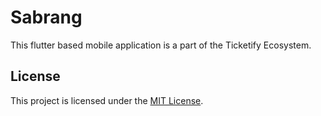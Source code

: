 # Sabrang

This flutter based mobile application is a part of the Ticketify Ecosystem.

## License
This project is licensed under the [MIT License](https://www.mit.edu/~amini/LICENSE.md).